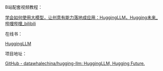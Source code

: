 B站配套视频教程：

[学会如何使用大模型，让创意有能力落地成应用：HuggingLLM，Hugging未来_哔哩哔哩_bilibili](https://b23.tv/hdnXn1L)

在线书：

[HuggingLLM](https://datawhalechina.github.io/hugging-llm/#/)

项目地址：

[GitHub - datawhalechina/hugging-llm: HuggingLLM, Hugging Future.](https://github.com/datawhalechina/hugging-llm)

